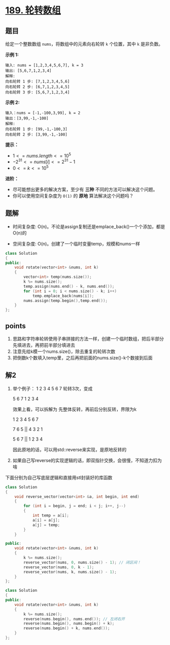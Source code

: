 # [189. 轮转数组](https://leetcode.cn/problems/rotate-array/)



## 题目

给定一个整数数组 `nums`，将数组中的元素向右轮转 `k` 个位置，其中 `k` 是非负数。

 

**示例 1:**

```
输入: nums = [1,2,3,4,5,6,7], k = 3
输出: [5,6,7,1,2,3,4]
解释:
向右轮转 1 步: [7,1,2,3,4,5,6]
向右轮转 2 步: [6,7,1,2,3,4,5]
向右轮转 3 步: [5,6,7,1,2,3,4]
```

**示例 2:**

```
输入：nums = [-1,-100,3,99], k = 2
输出：[3,99,-1,-100]
解释: 
向右轮转 1 步: [99,-1,-100,3]
向右轮转 2 步: [3,99,-1,-100]
```

 

**提示：**

- $1 <= nums.length <= 10^5$
- $-2^{31} <= nums[i] <= 2^{31} - 1$
- $0 <= k <= 10^5$

 

**进阶：**

- 尽可能想出更多的解决方案，至少有 **三种** 不同的方法可以解决这个问题。
- 你可以使用空间复杂度为 `O(1)` 的 **原地** 算法解决这个问题吗？



## 题解

- 时间复杂度: O(n)。不论是assign复制还是emplace_back()一个个添加，都是O(n)的

- 空间复杂度: O(n)。创建了一个临时变量temp，规模和nums一样

```cpp
class Solution
{
public:
    void rotate(vector<int> &nums, int k)
    {
        vector<int> temp(nums.size());
        k %= nums.size();
        temp.assign(nums.end() - k, nums.end());
        for (int i = 0; i < nums.size() - k; i++)
            temp.emplace_back(nums[i]);
        nums.assign(temp.begin(),temp.end());
    }
};
```



## points

1. 思路和字符串轮转使用子串拼接的方法一样，创建一个临时数组，把后半部分先填进去，再把前半部分填进去
2. 注意先给k模一个nums.size()，除去重复的轮转次数
3. 把倒数k个数填入temp里，之后再把前面的nums.size()-k个数接到后面



## 解2

1. 举个例子： 1 2 3 4 5 6 7  轮转3次，变成

   5 6 7 1 2 3 4

   效果上看，可以拆解为 先整体反转，再前后分别反转，界限为k

   1 2 3 4 5 6 7

   7 6 5 || 4 3 2 1

   5 6 7 || 1 2 3 4

   因此原地的话，可以用std::reverse来实现，是原地反转的

2. 如果自己写reverse的实现逻辑的话，即双指针交换，会很慢，不知道力扣为啥

下面分别为自己写底层逻辑和直接用stl封装好的库函数

```cpp
class Solution
{
    void reverse_vector(vector<int> &a, int begin, int end)
    {
        for (int i = begin, j = end; i < j; i++, j--)
        {
            int temp = a[i];
            a[i] = a[j];
            a[j] = temp;
        }
    }

public:
    void rotate(vector<int> &nums, int k)
    {
        k %= nums.size();
        reverse_vector(nums, 0, nums.size() - 1); // 闭区间！
        reverse_vector(nums, 0, k - 1);
        reverse_vector(nums, k, nums.size() - 1);
    }
};
```

```cpp
class Solution
{
public:
    void rotate(vector<int> &nums, int k)
    {
        k %= nums.size();
        reverse(nums.begin(), nums.end()); // 左闭右开
        reverse(nums.begin(), nums.begin() + k);
        reverse(nums.begin() + k, nums.end());
    }
};
```

